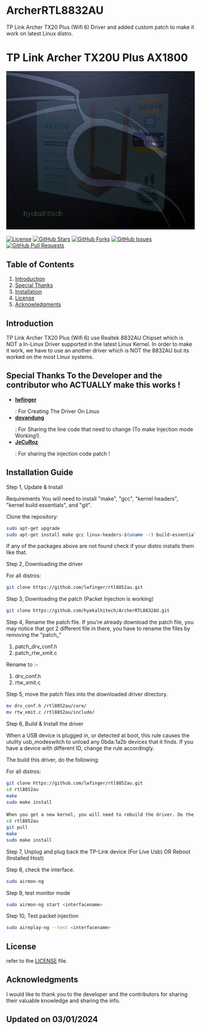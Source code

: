 # ArcherRTL8832AU
TP Link Archer TX20 Plus (Wifi 6) Driver and added custom patch to make it work on latest Linux distro. 
# TP Link Archer TX20U Plus AX1800

![Logo](hyekalhitech.png)

[![License](https://img.shields.io/badge/License-Apache%202.0-blue.svg)](LICENSE)
[![GitHub Stars](https://img.shields.io/github/stars/hyekalhitech/equine-tracker)](https://github.com/hyekalhitech/equine-tracker/stargazers)
[![GitHub Forks](https://img.shields.io/github/forks/hyekalhitech/equine-tracker)](https://github.com/hyekalhitech/equine-tracker/network/members)
[![GitHub Issues](https://img.shields.io/github/issues/hyekalhitech/equine-tracker)](https://github.com/hyekalhitech/equine-tracker/issues)
[![GitHub Pull Requests](https://img.shields.io/github/issues-pr/hyekalhitech/equine-tracker)](https://github.com/hyekalhitech/equine-tracker/pulls)

## Table of Contents

1. [Introduction](#introduction)
2. [Special Thanks](#Special)
3. [Installation](#Installation)
4. [License](#license)
5. [Acknowledgments](#acknowledgments)

## Introduction

TP Link Archer TX20 Plus (Wifi 6) use Realtek 8832AU Chipset which is NOT a In-Linux Driver supported in the latest Linux Kernel. In order to make it work, we have to use an another driver which is NOT the 8832AU but its worked on the most Linux systems.

## Special Thanks To the Developer and the contributor who ACTUALLY make this works !

- **<a href="https://github.com/lwfinger">lwfinger</a></p>**   : For Creating The Driver On Linux
- **<a href="https://github.com/dovandung">dovandung</a></p>** : For Sharing the line code that need to change (To make Injection mode Working!).
- **<a href="https://github.com/JeCuRoz">JeCuRoz</a></p>**     : For sharing the injection code patch !

## Installation Guide

Step 1, Update & Install

Requirements
You will need to install "make", "gcc", "kernel headers", "kernel build essentials", and "git".

Clone the repository:

   ```bash
   sudo apt-get upgrade
   sudo apt-get install make gcc linux-headers-$(uname -r) build-essential git
   ```

If any of the packages above are not found check if your distro installs them like that.

Step 2, Downloading the driver

For all distros:

```bash
git clone https://github.com/lwfinger/rtl8852au.git
```

Step 3, Downloading the patch (Packet Injection is working)

```bash
git clone https://github.com/hyekalhitech/ArcherRTL8832AU.git
```

Step 4, Rename the patch file.
If you're already download the patch file, you may notice that got 2 different file in there, you have to rename the files by removing the "patch_"

1. patch_drv_conf.h
2. patch_rtw_xmit.c

Rename to :-

1. drv_conf.h
2. rtw_xmit.c

Step 5, move the patch files into the downloaded driver directory.

```bash
mv drv_conf.h /rtl8852au/core/
mv rtw_xmit.c /rtl8852au/include/
```
Step 6, Build & Install the driver

When a USB device is plugged in, or detected at boot, this rule causes the utulity
usb_modeswitch to unload any 0bda:1a2b devices that it finds. If you have a
device with different ID, change the rule accordingly.

The build this driver, do the following:

For all distros:
```bash
git clone https://github.com/lwfinger/rtl8852au.git
cd rtl8852au
make
sudo make install

When you get a new kernel, you will need to rebuild the driver. Do the following:
cd rtl8852au
git pull
make
sudo make install
```
Step 7, Unplug and plug back the TP-Link device (For Live Usb) OR Reboot (Installed Host)

Step 8, check the interface.
```bash
sudo airmon-ng
```
Step 9, test monitor mode
```bash
sudo airmon-ng start <interfacename>
```


Step 10, Test packet injection
```bash
sudo aireplay-ng --test <interfacename>
```
## License

refer to the [LICENSE](LICENSE) file.

## Acknowledgments

I would like to thank you to the developer and the contributors for sharing their valuable knowledge and sharing the info.

## Updated on 03/01/2024 ##